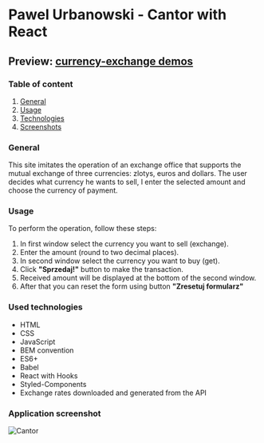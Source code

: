 # Pawel Urbanowski - Cantor with React

## Preview: [currency-exchange demos](https://palel.github.io/cantor-react/)

### Table of content
1. [General](#general)
2. [Usage](#usage)
3. [Technologies](#used-technologies)
4. [Screenshots](#application-screenshot)


### General
This site imitates the operation of an exchange office that supports the mutual exchange of three currencies: zlotys, euros and dollars. The user decides what currency he wants to sell, I enter the selected amount and choose the currency of payment.

### Usage
To perform the operation, follow these steps:
1. In first window select the currency you want to sell (exchange).
2. Enter the amount (round to two decimal places).
3. In second window select the currency you want to buy (get).
4. Click **"Sprzedaj!"** button to make the transaction.
5. Received amount will be displayed at the bottom of the second window.
6. After that you can reset the form using button **"Zresetuj formularz"**

### Used technologies
- HTML
- CSS
- JavaScript
- BEM convention
- ES6+
- Babel
- React with Hooks
- Styled-Components
- Exchange rates downloaded and generated from the API

### Application screenshot
![Cantor](https://raw.githubusercontent.com/palel/cantor-react/main/src/images/Animation2.gif)

